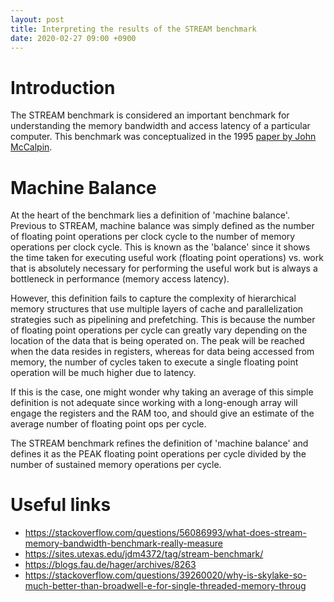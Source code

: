 ```yaml
---
layout: post
title: Interpreting the results of the STREAM benchmark
date: 2020-02-27 09:00 +0900
---
```


# Introduction

The STREAM benchmark is considered an important benchmark for understanding the memory
bandwidth and access latency of a particular computer. This benchmark was conceptualized
in the 1995 [paper by John McCalpin](http://www.cs.virginia.edu/~mccalpin/papers/bandwidth/bandwidth.html).

# Machine Balance

At the heart of the benchmark lies a definition of 'machine balance'. Previous to STREAM,
machine balance was simply defined as the number of floating point operations per clock
cycle to the number of memory operations per clock cycle. This is known as the 'balance'
since it shows the time taken for executing useful work (floating point operations) vs.
work that is absolutely necessary for performing the useful work but is always a bottleneck
in performance (memory access latency).

However, this definition fails to capture the complexity
of hierarchical memory structures that use multiple layers of cache and parallelization
strategies such as pipelining and prefetching. This is because the number of floating point
operations per cycle can greatly vary depending on the location of the data that is being
operated on. The peak will be reached when the data resides in registers, whereas for 
data being accessed from memory, the number of cycles taken to execute a single floating
point operation will be much higher due to latency.

If this is the case, one might wonder why taking an average of this simple definition is
not adequate since working with a long-enough array will engage the registers and the
RAM too, and should give an estimate of the average number of floating point ops per cycle.
<!-- explain why over here -->

The STREAM benchmark refines the definition of 'machine balance' and defines it as the PEAK
floating point operations per cycle divided by the number of sustained memory operations per
cycle.

# Useful links

* https://stackoverflow.com/questions/56086993/what-does-stream-memory-bandwidth-benchmark-really-measure
* https://sites.utexas.edu/jdm4372/tag/stream-benchmark/
* https://blogs.fau.de/hager/archives/8263
* https://stackoverflow.com/questions/39260020/why-is-skylake-so-much-better-than-broadwell-e-for-single-threaded-memory-throug
